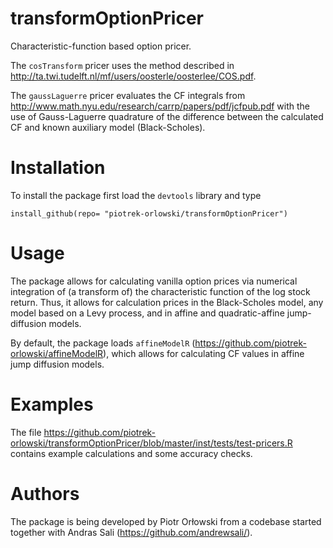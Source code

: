 # transformOptionPricer

Characteristic-function based option pricer. 

The `cosTransform` pricer uses the method described in http://ta.twi.tudelft.nl/mf/users/oosterle/oosterlee/COS.pdf. 

The `gaussLaguerre` pricer evaluates the CF integrals from http://www.math.nyu.edu/research/carrp/papers/pdf/jcfpub.pdf with the use of Gauss-Laguerre quadrature of the difference between the calculated CF and known auxiliary model (Black-Scholes).

# Installation

To install the package first load the `devtools` library and type
```
install_github(repo= "piotrek-orlowski/transformOptionPricer")
```

# Usage

The package allows for calculating vanilla option prices via numerical integration of (a transform of) the characteristic function of the log stock return. Thus, it allows for calculation prices in the Black-Scholes model, any model based on a Levy process, and in affine and quadratic-affine jump-diffusion models.

By default, the package loads `affineModelR` (https://github.com/piotrek-orlowski/affineModelR), which allows for calculating CF values in affine jump diffusion models.

# Examples

The file https://github.com/piotrek-orlowski/transformOptionPricer/blob/master/inst/tests/test-pricers.R contains example calculations and some accuracy checks.

# Authors

The package is being developed by Piotr Orłowski from a codebase started together with Andras Sali (https://github.com/andrewsali/).
